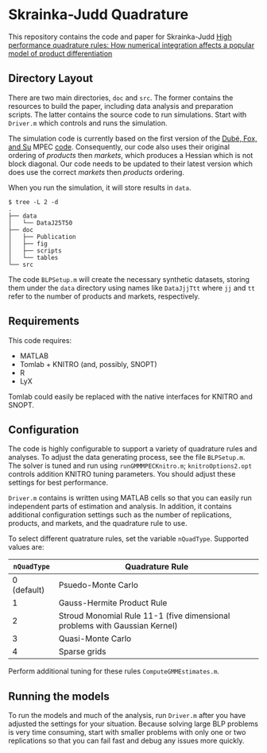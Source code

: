 # Skrainka-Judd Quadrature

This repository contains the code and paper for Skrainka-Judd 
[High performance quadrature rules: How numerical integration affects a popular model of product differentiation](https://papers.ssrn.com/sol3/papers.cfm?abstract_id=1870703)

##  Directory Layout

There are two main directories, `doc` and `src`. The former contains the resources to build the paper, including
data analysis and preparation scripts. The latter contains the source code to run simulations. Start with `Driver.m`
which controls and runs the simulation.

The simulation code is currently based on the first version of the 
[Dubé, Fox, and Su](https://onlinelibrary.wiley.com/doi/abs/10.3982/ECTA8585)
MPEC [code](https://www.jp-dube.com/research/MPECcode.html). Consequently, our code also uses their 
original ordering of *products* then *markets*, which produces a Hessian which is not block diagonal.
Our code needs to be updated to their latest version which does use the correct *markets* then *products*
ordering.

When you run the simulation, it will store results in `data`.

```
$ tree -L 2 -d
.
├── data
│   └── DataJ25T50
├── doc
│   ├── Publication
│   ├── fig
│   ├── scripts
│   └── tables
└── src
```

The code `BLPSetup.m` will create the necessary synthetic datasets, storing them under the `data`
directory using names like `DataJjjTtt` where `jj` and `tt` refer to the number of products and markets, 
respectively.

##  Requirements

This code requires:

* MATLAB
* Tomlab + KNITRO (and, possibly, SNOPT)
* R
* LyX

Tomlab could easily be replaced with the native interfaces for KNITRO and SNOPT.

## Configuration

The code is highly configurable to support a variety of quadrature rules and analyses. To adjust
the data generating process, see the file `BLPSetup.m`. The solver is tuned and run using 
`runGMMMPECKnitro.m`; `knitroOptions2.opt` controls addition KNITRO tuning parameters. You
should adjust these settings for best performance.

`Driver.m` contains is written using MATLAB cells so that you can easily run independent parts of
estimation and analysis. In addition, it contains additional configuration settings such as
the number of replications, products,  and markets, and the quadrature rule to use.

To select different quatrature rules, set the variable `nQuadType`. Supported values are:

| `nQuadType`   |  Quadrature Rule  |
|-------------- |-------------------|
| 0 (default)   | Psuedo-Monte Carlo  |
| 1             | Gauss-Hermite Product Rule  |
| 2             | Stroud Monomial Rule 11-1 (five dimensional problems with Gaussian Kernel)  |
| 3             | Quasi-Monte Carlo |
| 4             | Sparse grids |


Perform additional tuning for these rules `ComputeGMMEstimates.m`.

##  Running the models

To run the models and much of the analysis, run `Driver.m` after you have adjusted the settings for
your situation. Because solving large BLP problems is very time consuming, start with smaller problems with
only one or two replications so that you can fail fast and debug any issues more quickly.
